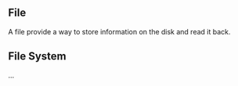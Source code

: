File
---

A file provide a way to store information on the disk and read it back.



## File System
...
